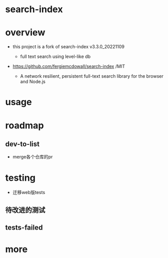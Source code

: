# search-index

# overview

- this project is a fork of search-index v3.3.0_20221109
  - full text search using level-like db

- https://github.com/fergiemcdowall/search-index /MIT
  - A network resilient, persistent full-text search library for the browser and Node.js
# usage

# roadmap

## dev-to-list

- merge各个仓库的pr
# testing
- 迁移web版tests

## 待改进的测试

## tests-failed

# more
